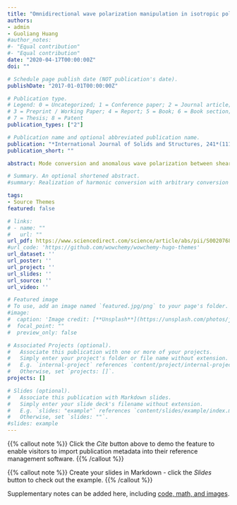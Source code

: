 ```yaml
---
title: "Omnidirectional wave polarization manipulation in isotropic polar solids"
authors:
- admin
- Guoliang Huang
#author_notes:
#- "Equal contribution"
#- "Equal contribution"
date: "2020-04-17T00:00:00Z"
doi: ""

# Schedule page publish date (NOT publication's date).
publishDate: "2017-01-01T00:00:00Z"

# Publication type.
# Legend: 0 = Uncategorized; 1 = Conference paper; 2 = Journal article;
# 3 = Preprint / Working Paper; 4 = Report; 5 = Book; 6 = Book section;
# 7 = Thesis; 8 = Patent
publication_types: ["2"]

# Publication name and optional abbreviated publication name.
publication: "*International Journal of Solids and Structures, 241*(111481)"
publication_short: ""

abstract: Mode conversion and anomalous wave polarization between shear and longitudinal waves have been mainly explored in anisotropic solids. However, the use of elastic anisotropy inevitably introduces fundamental limitation in operative directions, which is not desirable for applications. In this study, we propose to use two-dimensional (2D) isotropic polar media that exhibit polarity and chirality moduli to achieve the above behaviors in an omnidirectional way, thereby realizing omnidirectional wave polarization manipulation. First, we formulate analytically and numerically a nearly perfect wave mode conversion, enabled by the chirality modulus, through a polar slab. Then, we emphasize that the polarity modulus causes the omnidirectional anomalous wave polarization which features faster shear modes. Two supplementary examples of the anomalous wave polarization, including singly polarized transmission and anomalous wave refraction, are presented. The former corresponds to a ‘‘fluid-like’’ or a ‘‘shear-wave’’ solid, depending on the choice of the polarity modulus. While the latter shows a longitudinal incidence causes no shear refraction beyond a critical angle at the interface between a Cauchy and a polar media. All the cases investigated here are directionally independent, drastically differing from those in anisotropic systems. It is our hope that the isotropic polar media could represent a new platform for the exploration of versatile polarization manipulation devices.

# Summary. An optional shortened abstract.
#summary: Realization of harmonic conversion with arbitrary conversion frequency, phase, and amplitude. Realization of frequency-converted wave steering and dynamic beam steering.

tags:
- Source Themes
featured: false

# links:
# - name: ""
#   url: ""
url_pdf: https://www.sciencedirect.com/science/article/abs/pii/S0020768322000440
#url_code: 'https://github.com/wowchemy/wowchemy-hugo-themes'
url_dataset: ''
url_poster: ''
url_project: ''
url_slides: ''
url_source: ''
url_video: ''

# Featured image
# To use, add an image named `featured.jpg/png` to your page's folder. 
#image:
#  caption: 'Image credit: [**Unsplash**](https://unsplash.com/photos/jdD8gXaTZsc)'
#  focal_point: ""
#  preview_only: false

# Associated Projects (optional).
#   Associate this publication with one or more of your projects.
#   Simply enter your project's folder or file name without extension.
#   E.g. `internal-project` references `content/project/internal-project/index.md`.
#   Otherwise, set `projects: []`.
projects: []

# Slides (optional).
#   Associate this publication with Markdown slides.
#   Simply enter your slide deck's filename without extension.
#   E.g. `slides: "example"` references `content/slides/example/index.md`.
#   Otherwise, set `slides: ""`.
#slides: example
---
```


{{% callout note %}}
Click the *Cite* button above to demo the feature to enable visitors to import publication metadata into their reference management software.
{{% /callout %}}

{{% callout note %}}
Create your slides in Markdown - click the *Slides* button to check out the example.
{{% /callout %}}

Supplementary notes can be added here, including [code, math, and images](https://wowchemy.com/docs/writing-markdown-latex/).
